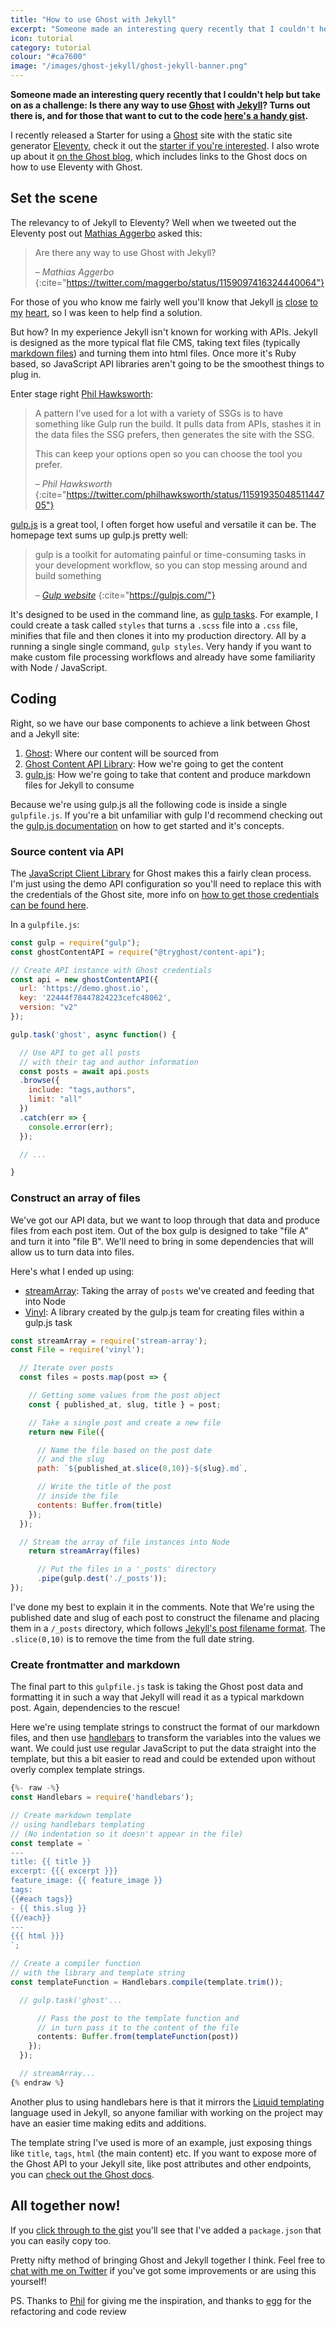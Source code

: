 ```yaml
---
title: "How to use Ghost with Jekyll"
excerpt: "Someone made an interesting query recently that I couldn't help but take on as a challenge: Is there any way to use [Ghost](https://ghost.org) with [Jekyll](https://jekyllrb.com)?"
icon: tutorial
category: tutorial
colour: "#ca7600"
image: "/images/ghost-jekyll/ghost-jekyll-banner.png"
---
```



**Someone made an interesting query recently that I couldn't help but take on as a challenge: Is there any way to use [Ghost](https://ghost.org) with [Jekyll](https://jekyllrb.com)? Turns out there is, and for those that want to cut to the code [here's a handy gist](https://gist.github.com/daviddarnes/eb956c1a8b57f4249ea57516b06ca89e).**

I recently released a Starter for using a [Ghost](https://ghost.org) site with the static site generator [Eleventy](https://11ty.io), check it out the [starter if you're interested](https://github.com/TryGhost/eleventy-starter-ghost/). I also wrote up about it [on the Ghost blog](https://ghost.org/blog/eleventy/), which includes links to the Ghost docs on how to use Eleventy with Ghost.

## Set the scene

The relevancy to of Jekyll to Eleventy? Well when we tweeted out the Eleventy post out [Mathias Aggerbo](https://twitter.com/maggerbo) asked this:
> Are there any way to use Ghost with Jekyll?
>
> – <cite>Mathias Aggerbo</cite>
{:cite="https://twitter.com/maggerbo/status/1159097416324440064"}

For those of you who know me fairly well you'll know that Jekyll [is](https://www.siteleaf.com/blog/making-your-first-jekyll-theme-part-1/) [close](https://david.darn.es/2017/07/25/adding-heading-links-to-your-jekyll-blog/) [to](https://webdesign.tutsplus.com/tutorials/how-to-create-and-publish-a-jekyll-theme-gem--cms-27475) [my](https://david.darn.es/2016/05/17/jekyll-conf-lightning-talk/) [heart](https://alembic.darn.es/), so I was keen to help find a solution.

But how? In my experience Jekyll isn't known for working with APIs. Jekyll is designed as the more typical flat file CMS, taking text files (typically [markdown files](https://jekyllrb.com/docs/step-by-step/08-blogging/)) and turning them into html files. Once more it's Ruby based, so JavaScript API libraries aren't going to be the smoothest things to plug in.

Enter stage right [Phil Hawksworth](https://twitter.com/philhawksworth):
> A pattern I’ve used for a lot with a variety of SSGs is to have something like Gulp run the build. It pulls data from APIs, stashes it in the data files the SSG prefers, then generates the site with the SSG.
>
> This can keep your options open so you can choose the tool you prefer.
>
> – <cite>Phil Hawksworth</cite>
{:cite="https://twitter.com/philhawksworth/status/1159193504851144705"}

[gulp.js](https://gulpjs.com/) is a great tool, I often forget how useful and versatile it can be. The homepage text sums up gulp.js pretty well:

> gulp is a toolkit for automating painful or time-consuming tasks in your development workflow, so you can stop messing around and build something
>
> <cite>– <a href="https://gulpjs.com">Gulp website</a></cite>
{:cite="https://gulpjs.com/"}


It's designed to be used in the command line, as [gulp tasks](https://gulpjs.com/docs/en/getting-started/creating-tasks). For example, I could create a task called `styles` that turns a `.scss` file into a `.css` file, minifies that file and then clones it into my production directory. All by a running a single single command, `gulp styles`. Very handy if you want to make custom file processing workflows and already have some familiarity with Node / JavaScript.

## Coding

Right, so we have our base components to achieve a link between Ghost and a Jekyll site:
1. [Ghost](https://ghost.org): Where our content will be sourced from
1. [Ghost Content API Library](https://ghost.org/docs/api/v2/javascript/): How we're going to get the content
1. [gulp.js](https://gulpjs.com): How we're going to take that content and produce markdown files for Jekyll to consume

Because we're using gulp.js all the following code is inside a single `gulpfile.js`. If you're a bit unfamiliar with gulp I'd recommend checking out the [gulp.js documentation](https://gulpjs.com/docs/en/getting-started/quick-start) on how to get started and it's concepts.

### Source content via API

The [JavaScript Client Library](https://www.npmjs.com/package/@tryghost/content-api) for Ghost makes this a fairly clean process. I'm just using the demo API configuration so you'll need to replace this with the credentials of the Ghost site, more info on [how to get those credentials can be found here](https://ghost.org/docs/api/v2/javascript/content/#authentication).

In a `gulpfile.js`:

``` js
const gulp = require("gulp");
const ghostContentAPI = require("@tryghost/content-api");

// Create API instance with Ghost credentials
const api = new ghostContentAPI({
  url: 'https://demo.ghost.io',
  key: '22444f78447824223cefc48062',
  version: "v2"
});

gulp.task('ghost', async function() {

  // Use API to get all posts
  // with their tag and author information
  const posts = await api.posts
  .browse({
    include: "tags,authors",
    limit: "all"
  })
  .catch(err => {
    console.error(err);
  });

  // ...

}
```

### Construct an array of files

We've got our API data, but we want to loop through that data and produce files from each post item. Out of the box gulp is designed to take "file A" and turn it into "file B". We'll need to bring in some dependencies that will allow us to turn data into files.

Here's what I ended up using:
- [streamArray](https://www.npmjs.com/package/stream-array): Taking the array of `posts` we've created and feeding that into Node
- [Vinyl](https://www.npmjs.com/package/vinyl): A library created by the gulp.js team for creating files within a gulp.js task

``` js
const streamArray = require('stream-array');
const File = require('vinyl');

  // Iterate over posts
  const files = posts.map(post => {

    // Getting some values from the post object
    const { published_at, slug, title } = post;

    // Take a single post and create a new file
    return new File({

      // Name the file based on the post date
      // and the slug
      path: `${published_at.slice(0,10)}-${slug}.md`,

      // Write the title of the post
      // inside the file
      contents: Buffer.from(title)
    });
  });

  // Stream the array of file instances into Node
    return streamArray(files)

      // Put the files in a '_posts' directory
      .pipe(gulp.dest('./_posts'));
});
```

I've done my best to explain it in the comments. Note that We're using the published date and slug of each post to construct the filename and placing them in a `/_posts` directory, which follows [Jekyll's post filename format](https://jekyllrb.com/docs/posts/#creating-posts). The `.slice(0,10)` is to remove the time from the full date string.

### Create frontmatter and markdown

The final part to this `gulpfile.js` task is taking the Ghost post data and formatting it in such a way that Jekyll will read it as a typical markdown post. Again, dependencies to the rescue!

Here we're using template strings to construct the format of our markdown files, and then use [handlebars](https://www.npmjs.com/package/handlebars) to transform the variables into the values we want. We could just use regular JavaScript to put the data straight into the template, but this a bit easier to read and could be extended upon without overly complex template strings.

``` js
{%- raw -%}
const Handlebars = require('handlebars');

// Create markdown template
// using handlebars templating
// (No indentation so it doesn't appear in the file)
const template = `
---
title: {{ title }}
excerpt: {{{ excerpt }}}
feature_image: {{ feature_image }}
tags:
{{#each tags}}
- {{ this.slug }}
{{/each}}
---
{{{ html }}}
`;

// Create a compiler function
// with the library and template string
const templateFunction = Handlebars.compile(template.trim());

  // gulp.task('ghost'...

      // Pass the post to the template function and
      // in turn pass it to the content of the file
      contents: Buffer.from(templateFunction(post))
    });
  });

  // streamArray...
{% endraw %}
```

Another plus to using handlebars here is that it mirrors the [Liquid templating](https://shopify.github.io/liquid/) language used in Jekyll, so anyone familiar with working on the project may have an easier time making edits and additions.

The template string I've used is more of an example, just exposing things like `title`, `tags`, `html` (the main content) etc. If you want to expose more of the Ghost API to your Jekyll site, like post attributes and other endpoints, you can [check out the Ghost docs](https://ghost.org/docs/api/v2/content/#endpoints).

## All together now!

<script src="https://gist.github.com/daviddarnes/eb956c1a8b57f4249ea57516b06ca89e.js?file=gulpfile.js"></script>

If you [click through to the gist](https://gist.github.com/daviddarnes/eb956c1a8b57f4249ea57516b06ca89e) you'll see that I've added a `package.json` that you can easily copy too.

Pretty nifty method of bringing Ghost and Jekyll together I think. Feel free to [chat with me on Twitter](https://twitter.com/DavidDarnes) if you've got some improvements or are using this yourself!

PS. Thanks to [Phil](https://twitter.com/philhawksworth) for giving me the inspiration, and thanks to [egg](https://twitter.com/allouis_) for the refactoring and code review
